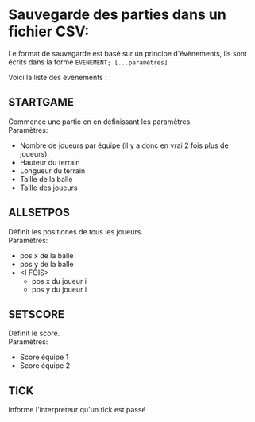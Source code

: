 # Sauvegarde des parties dans un fichier CSV:

Le format de sauvegarde est basé sur un principe d'évènements, ils sont écrits dans la forme
`EVENEMENT; [...paramètres]`

Voici la liste des évènements :

## STARTGAME
Commence une partie en en définissant les paramètres.\
Paramètres: 
 - Nombre de joueurs par équipe (il y a donc en vrai 2 fois plus de joueurs).
 - Hauteur du terrain
 - Longueur du terrain
 - Taille de la balle
 - Taille des joueurs

## ALLSETPOS
Définit les positiones de tous les joueurs. \
Paramètres: 
 - pos x de la balle
 - pos y de la balle
 - \<I FOIS>
   - pos x du joueur i
   - pos y du joueur i

## SETSCORE
Définit le score. \
Paramètres:
 - Score équipe 1
 - Score équipe 2

## TICK
Informe l'interpreteur qu'un tick est passé
